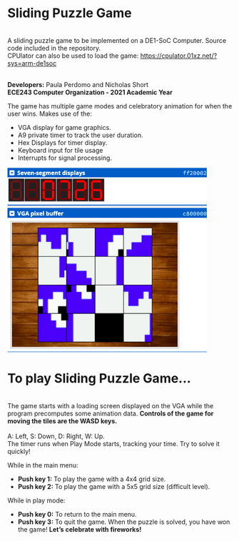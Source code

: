 # Sliding Puzzle Game

<br>A sliding puzzle game to be implemented on a DE1-SoC Computer. Source code included in the repository. </br>
CPUlator can also be used to load the game: https://cpulator.01xz.net/?sys=arm-de1soc

<br><b>Developers:</b> Paula Perdomo and Nicholas Short </br>
<b>ECE243 Computer Organization - 2021 Academic Year </b>

The game has multiple game modes and celebratory animation for when the user wins. Makes use of the:
- VGA display for game graphics.
- A9 private timer to track the user duration. 
- Hex Displays for timer display.
- Keyboard input for tile usage
- Interrupts for signal processing. 

![](images/firstphoto.png)

# To play Sliding Puzzle Game...

<br>The game starts with a loading screen displayed on the VGA while the program precomputes some animation data. <b>Controls of the game for moving the tiles are the WASD keys.</b></br>
<br>A: Left, S: Down, D: Right, W: Up.</br>
The timer runs when Play Mode starts, tracking your time. Try to solve it quickly!


While in the main menu: 
- <b>Push key 1:</b> To play the game with a 4x4 grid size.  
- <b>Push key 2:</b> To play the game with a 5x5 grid size (difficult level).

While in play mode:
- <b>Push key 0:</b> To return to the main menu.
- <b>Push key 3:</b> To quit the game.
When the puzzle is solved, you have won the game! <b>Let’s celebrate with fireworks!</b>




